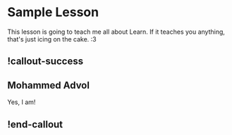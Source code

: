 # Sample Lesson

This lesson is going to teach me all about Learn. If it teaches you anything, that's just icing on the cake. :3

## !callout-success

## Mohammed Advol

Yes, I am!

## !end-callout
